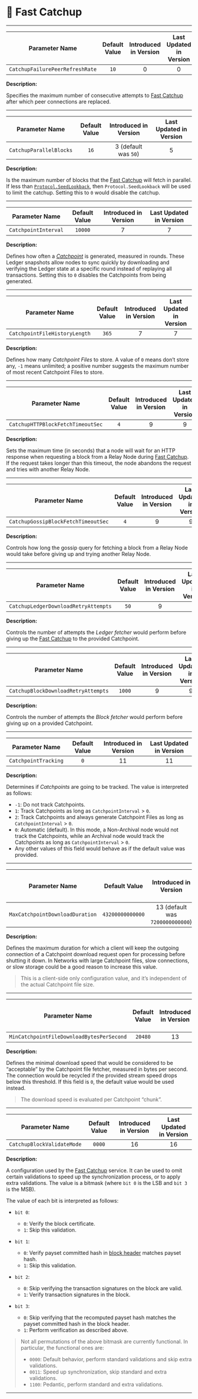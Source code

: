 # 🎣 Fast Catchup

---

| Parameter Name                  | Default Value | Introduced in Version | Last Updated in Version |
|---------------------------------|:-------------:|:---------------------:|:-----------------------:|
| `CatchupFailurePeerRefreshRate` |     `10`      |           0           |            0            |

**Description:**

Specifies the maximum number of consecutive attempts to [Fast Catchup](./node-nn-sync.md#fast-catchup)
after which peer connections are replaced.

---

| Parameter Name          | Default Value | Introduced in Version | Last Updated in Version |
|-------------------------|:-------------:|:---------------------:|:-----------------------:|
| `CatchupParallelBlocks` |     `16`      | 3 (default was `50`)  |            5            |

**Description:**

Is the maximum number of blocks that the [Fast Catchup](./node-nn-sync.md#fast-catchup)
will fetch in parallel. If less than [`Protocol.SeedLookback`](../abft/abft-parameters.md),
then `Protocol.SeedLookback` will be used to limit the catchup. Setting this to `0`
would disable the catchup.

---

| Parameter Name       | Default Value | Introduced in Version | Last Updated in Version |
|----------------------|:-------------:|:---------------------:|:-----------------------:|
| `CatchpointInterval` |    `10000`    |           7           |            7            |

**Description:**

Defines how often a [_Catchpoint_](./node-nn-sync.md#fast-catchup) is generated,
measured in rounds. These Ledger snapshots allow nodes to sync quickly by downloading
and verifying the Ledger state at a specific round instead of replaying all transactions.
Setting this to `0` disables the Catchpoints from being generated.

---

| Parameter Name                | Default Value | Introduced in Version | Last Updated in Version |
|-------------------------------|:-------------:|:---------------------:|:-----------------------:|
| `CatchpointFileHistoryLength` |     `365`     |           7           |            7            |

**Description:**

Defines how many _Catchpoint Files_ to store. A value of `0` means don’t store any,
`-1` means unlimited; a positive number suggests the maximum number of most recent
Catchpoint Files to store.

---

| Parameter Name                    | Default Value | Introduced in Version | Last Updated in Version |
|-----------------------------------|:-------------:|:---------------------:|:-----------------------:|
| `CatchupHTTPBlockFetchTimeoutSec` |      `4`      |           9           |            9            |

**Description:**

Sets the maximum time (in seconds) that a node will wait for an HTTP response when
requesting a block from a Relay Node during [Fast Catchup](./node-nn-sync.md#fast-catchup).
If the request takes longer than this timeout, the node abandons the request and
tries with another Relay Node.

---

| Parameter Name                      | Default Value | Introduced in Version | Last Updated in Version |
|-------------------------------------|:-------------:|:---------------------:|:-----------------------:|
| `CatchupGossipBlockFetchTimeoutSec` |      `4`      |           9           |            9            |

**Description:**

Controls how long the gossip query for fetching a block from a Relay Node would take
before giving up and trying another Relay Node.

---

| Parameter Name                       | Default Value | Introduced in Version | Last Updated in Version |
|--------------------------------------|:-------------:|:---------------------:|:-----------------------:|
| `CatchupLedgerDownloadRetryAttempts` |     `50`      |           9           |            9            |

**Description:**

Controls the number of attempts the _Ledger fetcher_ would perform before giving
up the [Fast Catchup](./node-nn-sync.md#fast-catchup) to the provided Catchpoint.

---

| Parameter Name                      | Default Value | Introduced in Version | Last Updated in Version |
|-------------------------------------|:-------------:|:---------------------:|:-----------------------:|
| `CatchupBlockDownloadRetryAttempts` |    `1000`     |           9           |            9            |

**Description:**

Controls the number of attempts the _Block fetcher_ would perform before giving up
on a provided Catchpoint.

---

| Parameter Name       | Default Value | Introduced in Version | Last Updated in Version |
|----------------------|:-------------:|:---------------------:|:-----------------------:|
| `CatchpointTracking` |      `0`      |          11           |           11            |

**Description:**

Determines if _Catchpoints_ are going to be tracked. The value is interpreted as
follows:

- `-1`: Do not track Catchpoints.
- `1`: Track Catchpoints as long as `CatchpointInterval` > `0`.
- `2`: Track Catchpoints and always generate Catchpoint Files as long as `CatchpointInterval` > `0`.
- `0`: Automatic (default). In this mode, a Non-Archival node would not track the
  Catchpoints, while an Archival node would track the Catchpoints as long as `CatchpointInterval` > `0`.
- Any other values of this field would behave as if the default value was provided.

---

| Parameter Name                  |  Default Value   |      Introduced in Version       | Last Updated in Version |
|---------------------------------|:----------------:|:--------------------------------:|:-----------------------:|
| `MaxCatchpointDownloadDuration` | `43200000000000` | 13 (default was `7200000000000`) |           28            |

**Description:**

Defines the maximum duration for which a client will keep the outgoing connection
of a Catchpoint download request open for processing before shutting it down. In
Networks with large Catchpoint files, slow connections, or slow storage could be
a good reason to increase this value.

> This is a client-side only configuration value, and it’s independent of the actual
> Catchpoint file size.

---

| Parameter Name                            | Default Value | Introduced in Version | Last Updated in Version |
|-------------------------------------------|:-------------:|:---------------------:|:-----------------------:|
| `MinCatchpointFileDownloadBytesPerSecond` |    `20480`    |          13           |           13            |

**Description:**

Defines the minimal download speed that would be considered to be “acceptable” by
the Catchpoint file fetcher, measured in bytes per second. The connection would
be recycled if the provided stream speed drops below this threshold. If this field
is `0`, the default value would be used instead.

> The download speed is evaluated per Catchpoint “chunk”.

---

| Parameter Name             | Default Value | Introduced in Version | Last Updated in Version |
|----------------------------|:-------------:|:---------------------:|:-----------------------:|
| `CatchupBlockValidateMode` |    `0000`     |          16           |           16            |

**Description:**

A configuration used by the [Fast Catchup](./node-nn-sync.md#fast-catchup) service.
It can be used to omit certain validations to speed up the synchronization
process, or to apply extra validations. The value is a bitmask (where `bit 0` is
the LSB and `bit 3` is the MSB).

The value of each bit is interpreted as follows:

- `bit 0`:
  - `0`: Verify the block certificate.
  - `1`: Skip this validation.

- `bit 1`:
  - `0`: Verify payset committed hash in [block header](../ledger/ledger-block.md) matches payset hash.
  - `1`: Skip this validation.

- `bit 2`:
  - `0`: Skip verifying the transaction signatures on the block are valid.
  - `1`: Verify transaction signatures in the block.

- `bit 3`:
  - `0`: Skip verifying that the recomputed payset hash matches the payset committed hash in the block header.
  - `1`: Perform verification as described above.

> Not all permutations of the above bitmask are currently functional. In particular,
> the functional ones are:
>
> - `0000`: Default behavior, perform standard validations and skip extra validations.
> - `0011`: Speed up synchronization, skip standard and extra validations.
> - `1100`: Pedantic, perform standard and extra validations.

---
